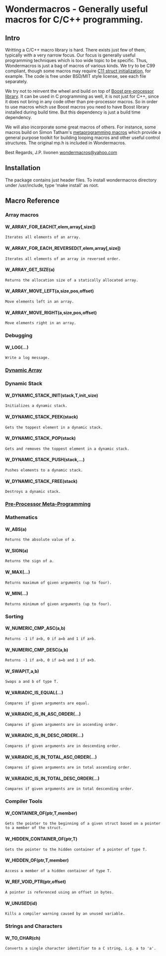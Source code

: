 # Wondermacros - Generally useful macros for C/C++ programming.

## Intro

Writting a C/C++ macro library is hard. There exists just few of them,
typically with a very narrow focus. Our focus is generally useful
programming techniques which is too wide topic to be specific. Thus,
Wondermacros is just a bag of macros of various kinds. We try to be
C99 compliant, though some macros may require [C11 struct initialization](https://en.cppreference.com/w/c/language/struct_initialization),
for example. The code is free under BSD/MIT style license, see each
file separately.

We try not to reinvent the wheel and build on top of [Boost pre-processor
library](https://www.boost.org/doc/libs/1_67_0/libs/preprocessor/doc/index.html).
It can be used in C programming as well, it is not just for
C++, since it does not bring in any code other than pre-processor macros.
So in order to use macros which use Boost macros you need to have Boost
library installed during build time. But this dependency is just a build
time dependency.

We will also incorporate some great macros of others. For instance, some
macros build on Simon Tatham's [metaprogramming macros](https://www.chiark.greenend.org.uk/~sgtatham/mp/)
which provide a general purpose toolkit for building looping macros and other useful
control structures. The original mp.h is included in Wondermacros.

Best Regards,
J.P. Iivonen <wondermacros@yahoo.com>


## Installation

The package contains just header files. To install wondermacros directory
under /usr/include, type 'make install' as root.


## Macro Reference

### Array macros

#### W_ARRAY_FOR_EACH(T,elem,array[,size])
    Iterates all elements of an array.

#### W_ARRAY_FOR_EACH_REVERSED(T,elem,array[,size])
    Iterates all elements of an array in reversed order.

#### W_ARRAY_GET_SIZE(a)
    Returns the allocation size of a statically allocated array.

#### W_ARRAY_MOVE_LEFT(a,size,pos,offset)
    Move elements left in an array.

#### W_ARRAY_MOVE_RIGHT(a,size,pos,offset)
    Move elements right in an array.

### Debugging

#### W_LOG(...)
    Write a log message.

### [Dynamic Array](https://github.com/plainC/wondermacros/blob/master/docs/dynamic_array.md)


### Dynamic Stack


#### W_DYNAMIC_STACK_INIT(stack,T,init_size)
    Initializes a dynamic stack.

#### W_DYNAMIC_STACK_PEEK(stack)
    Gets the toppest element in a dynamic stack.

#### W_DYNAMIC_STACK_POP(stack)
    Gets and removes the toppest element in a dynamic stack.

#### W_DYNAMIC_STACK_PUSH(stack,...)
    Pushes elements to a dynamic stack.

#### W_DYNAMIC_STACK_FREE(stack)
    Destroys a dynamic stack.


### [Pre-Processor Meta-Programming](https://github.com/plainC/wondermacros/blob/master/docs/meta.md)


### Mathematics

#### W_ABS(a)
    Returns the absolute value of a.

#### W_SIGN(a)
    Returns the sign of a.

#### W_MAX(...)
    Returns maximum of given arguments (up to four).

#### W_MIN(...)
    Returns minimum of given arguments (up to four).


### Sorting

#### W_NUMERIC_CMP_ASC(a,b)
    Returns -1 if a<b, 0 if a=b and 1 if a>b.

#### W_NUMERIC_CMP_DESC(a,b)
    Returns -1 if a>b, 0 if a=b and 1 if a<b.

#### W_SWAP(T,a,b)
    Swaps a and b of type T.

#### W_VARIADIC_IS_EQUAL(...)
    Compares if given arguments are equal.

#### W_VARIADIC_IS_IN_ASC_ORDER(...)
    Compares if given arguments are in ascending order.

#### W_VARIADIC_IS_IN_DESC_ORDER(...)
    Compares if given arguments are in descending order.

#### W_VARIADIC_IS_IN_TOTAL_ASC_ORDER(...)
    Compares if given arguments are in total ascending order.

#### W_VARIADIC_IS_IN_TOTAL_DESC_ORDER(...)
    Compares if given arguments are in total descending order.


### Compiler Tools

#### W_CONTAINER_OF(ptr,T,member)
    Gets the pointer to the beginning of a given struct based on a pointer to a member of the struct.

#### W_HIDDEN_CONTAINER_OF(ptr,T)
    Gets the pointer to the hidden container of a pointer of type T.

#### W_HIDDEN_OF(ptr,T,member)
    Access a member of a hidden container of type T.

#### W_REF_VOID_PTR(ptr,offset)
    A pointer is referenced using an offset in bytes.

#### W_UNUSED(id)
    Kills a compiler warning caused by an unused variable.


### Strings and Characters

#### W_TO_CHAR(ch)
    Converts a single character identifier to a C string, i.g. a to 'a'.

